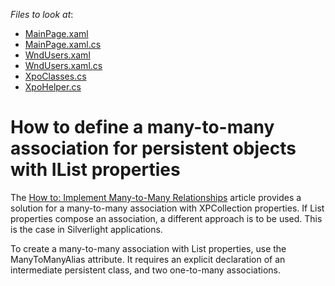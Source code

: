 <!-- default file list -->
*Files to look at*:

* [MainPage.xaml](./CS/ManyToMany/MainPage.xaml)
* [MainPage.xaml.cs](./CS/ManyToMany/MainPage.xaml.cs)
* [WndUsers.xaml](./CS/ManyToMany/WndUsers.xaml)
* [WndUsers.xaml.cs](./CS/ManyToMany/WndUsers.xaml.cs)
* [XpoClasses.cs](./CS/ManyToMany/XpoClasses.cs)
* [XpoHelper.cs](./CS/ManyToMany/XpoHelper.cs)
<!-- default file list end -->
# How to define a many-to-many association for persistent objects with IList<T> properties


<p>The <a href="http://documentation.devexpress.com/#XPO/CustomDocument2054">How to: Implement Many-to-Many Relationships</a> article provides a solution for a many-to-many association with XPCollection properties. If List<T> properties compose an association, a different approach is to be used. This is the case in Silverlight applications.</p><p>To create a many-to-many association with List<T> properties, use the ManyToManyAlias attribute. It requires an explicit declaration of an intermediate persistent class, and two one-to-many associations.</p>

<br/>


